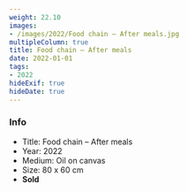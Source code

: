 ```yaml
---
weight: 22.10
images:
- /images/2022/Food chain – After meals.jpg
multipleColumn: true
title: Food chain – After meals
date: 2022-01-01
tags:
- 2022
hideExif: true
hideDate: true
---
```


### Info

- Title: Food chain – After meals
- Year: 2022
- Medium: Oil on canvas
- Size: 80 x 60 cm
- **Sold**
